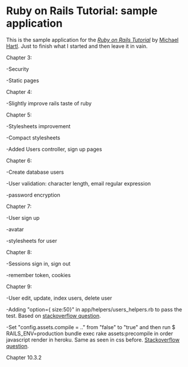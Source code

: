 
# Ruby on Rails Tutorial: sample application

This is the sample application for
the [*Ruby on Rails Tutorial*](http://railstutorial.org/)
 by [Michael Hartl](http://michaelhartl.com). Just to finish what I started and then leave it in vain.

Chapter 3:

-Security 

-Static pages

Chapter 4:

-Slightly improve rails taste of ruby

Chapter 5:

-Stylesheets improvement

-Compact stylesheets

-Added Users controller, sign up pages

Chapter 6:

-Create database users

-User validation: character length, email regular expression

-password encryption

Chapter 7:

-User sign up

-avatar

-stylesheets for user

Chapter 8:

-Sessions sign in, sign out

-remember token, cookies

Chapter 9:

-User edit, update, index users, delete user
   
-Adding "option={ size:50}" in app/helpers/users_helpers.rb to pass the test. Based on [stackoverflow question](http://stackoverflow.com/questions/14916144/hartl-ror-chap-9-3-1-spec-test-failure).

-Set "config.assets.compile = .." from "false" to "true" and then run $ RAILS_ENV=production bundle exec rake assets:precompile
 in order javascript render in heroku. Same as seen in css before. [Stackoverflow question](http://stackoverflow.com/questions/12624376/getting-my-images-in-css-to-work-on-rails-and-asset-pipeline-with-upgraded-app-o).

Chapter 10.3.2
